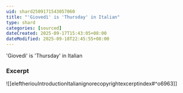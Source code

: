 ```yaml
---
uid: shard2509171543057060
title: "'Giovedì' is 'Thursday' in Italian"
type: shard
categories: [sourced]
dateCreated: 2025-09-17T15:43:05+08:00
dateModified: 2025-09-18T22:45:55+08:00
---
```

'Giovedì' is 'Thursday' in Italian
### Excerpt
![[eleftheriouIntroductionItalianignorecopyrightexcerptindex#^o6963]]